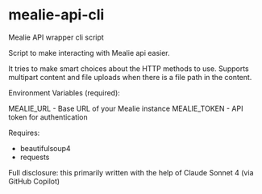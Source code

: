 # mealie-api-cli
Mealie API wrapper cli script

Script to make interacting with Mealie api easier.

It tries to make smart choices about the HTTP methods to use.
Supports multipart content and file uploads when there is a file path in the content.

Environment Variables (required):

MEALIE_URL    - Base URL of your Mealie instance
MEALIE_TOKEN  - API token for authentication


Requires:
- beautifulsoup4
- requests


Full disclosure: this primarily written with the help of Claude Sonnet 4 (via GitHub Copilot)
